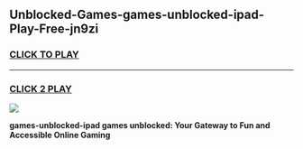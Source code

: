 
## Unblocked-Games-games-unblocked-ipad-Play-Free-jn9zi
<h3>
<a href="https://premium76.site?title=games-unblocked-ipad&ref=18A1">CLICK TO PLAY</a></h3>
<hr>

<h3>
<a href="https://premium76.site?title=games-unblocked-ipad&ref=18A1">CLICK 2 PLAY</a>
  
</h3>

<a href="https://premium76.site?title=games-unblocked-ipad&ref=18A1"><img src="https://clearcache.store/games.png"></a>


**games-unblocked-ipad games unblocked: Your Gateway to Fun and Accessible Online Gaming**
